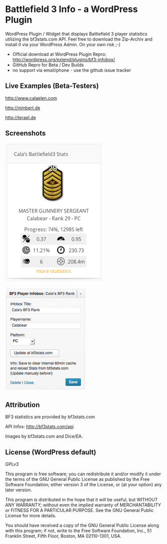 Battlefield 3 Info - a WordPress Plugin
=============

WordPress Plugin / Widget that displays Battlefield 3 player statistics utilizing the bf3stats.com API.
Feel free to download the Zip-Archiv and install it via your WordPress Admin. On your own risk ;-)

* Official download at WordPress Plugin Repro: http://wordpress.org/extend/plugins/bf3-infobox/
* GitHub Repro for Beta / Dev Builds
* no support via email/phone - use the github issue tracker

Live Examples (Beta-Testers)
----------
http://www.calaelen.com

http://nimbert.de

http://terael.de

Screenshots
-----------
![Widget with WP Default Theme](screenshot-1.png?raw=true)

![Widget with WP Default Theme](screenshot-2.png?raw=true)

Attribution
-------
BF3 statistics are provided by bf3stats.com

API Infos: http://bf3stats.com/api

Images by bf3stats.com and Dice/EA.

License (WordPress default)
-------
GPLv3

This program is free software; you can redistribute it and/or
modify it under the terms of the GNU General Public License
as published by the Free Software Foundation; either version 3
of the License, or (at your option) any later version.

This program is distributed in the hope that it will be useful,
but WITHOUT ANY WARRANTY; without even the implied warranty of
MERCHANTABILITY or FITNESS FOR A PARTICULAR PURPOSE.  See the
GNU General Public License for more details.

You should have received a copy of the GNU General Public License
along with this program; if not, write to the Free Software
Foundation, Inc., 51 Franklin Street, Fifth Floor, Boston, MA  02110-1301, USA.

